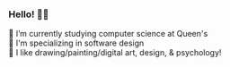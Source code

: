 ### Hello! 🤩✨

🌼 I’m currently studying computer science at Queen's  
🌼 I'm specializing in software design  
🌼 I like drawing/painting/digital art, design, & psychology!


<!--
**lia-mason/lia-mason** is a ✨ _special_ ✨ repository because its `README.md` (this file) appears on your GitHub profile.

Here are some ideas to get you started:

- 🔭 I’m currently studying computer science at Queen's
- 🌱 I’m currently learning ...
- 👯 I’m looking to collaborate on ...
- 🤔 I’m looking for help with ...
- 💬 Ask me about ...
- 📫 How to reach me: ...
- 😄 Pronouns: ...
- ⚡ Fun fact: ...
-->
